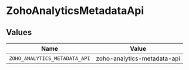 # ZohoAnalyticsMetadataApi


## Values

| Name                          | Value                         |
| ----------------------------- | ----------------------------- |
| `ZOHO_ANALYTICS_METADATA_API` | zoho-analytics-metadata-api   |